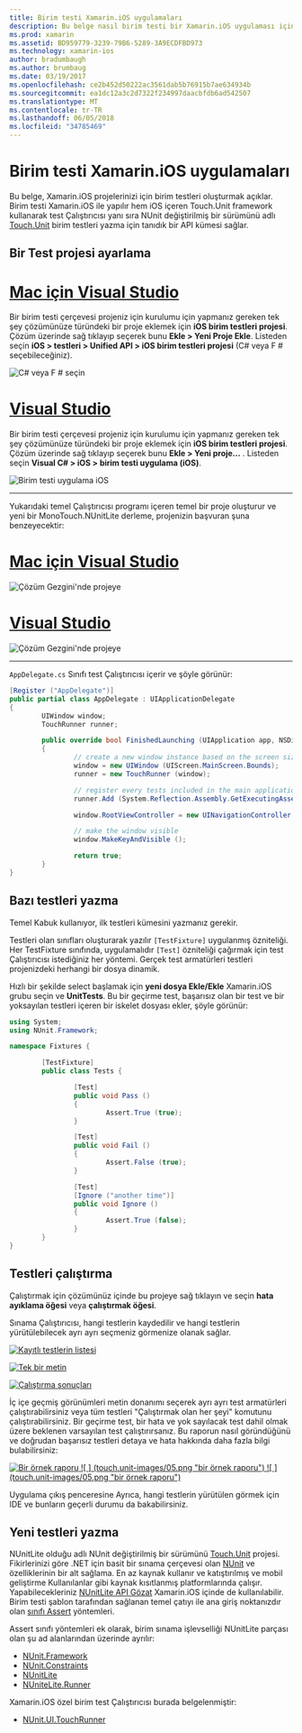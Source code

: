 ```yaml
---
title: Birim testi Xamarin.iOS uygulamaları
description: Bu belge nasıl birim testi bir Xamarin.iOS uygulaması için bir genel bakış sağlar. Testleri yazma ve testleri çalıştırma bir birim testi projesi oluşturma açıklanmaktadır.
ms.prod: xamarin
ms.assetid: BD959779-3239-79B6-5289-3A9ECDFBD973
ms.technology: xamarin-ios
author: bradumbaugh
ms.author: brumbaug
ms.date: 03/19/2017
ms.openlocfilehash: ce2b452d50222ac3561dab5b76915b7ae634934b
ms.sourcegitcommit: ea1dc12a3c2d7322f234997daacbfdb6ad542507
ms.translationtype: MT
ms.contentlocale: tr-TR
ms.lasthandoff: 06/05/2018
ms.locfileid: "34785469"
---
```

# <a name="unit-testing-xamarinios-apps"></a>Birim testi Xamarin.iOS uygulamaları

Bu belge, Xamarin.iOS projelerinizi için birim testleri oluşturmak açıklar.
Birim testi Xamarin.iOS ile yapılır hem iOS içeren Touch.Unit framework kullanarak test Çalıştırıcısı yanı sıra NUnit değiştirilmiş bir sürümünü adlı [Touch.Unit](https://github.com/xamarin/Touch.Unit) birim testleri yazma için tanıdık bir API kümesi sağlar.

## <a name="setting-up-a-test-project"></a>Bir Test projesi ayarlama

# <a name="visual-studio-for-mactabvsmac"></a>[Mac için Visual Studio](#tab/vsmac)

Bir birim testi çerçevesi projeniz için kurulumu için yapmanız gereken tek şey çözümünüze türündeki bir proje eklemek için **iOS birim testleri projesi**. Çözüm üzerinde sağ tıklayıp seçerek bunu **Ekle > Yeni Proje Ekle**. Listeden seçin **iOS > testleri > Unified API > iOS birim testleri projesi** (C# veya F # seçebileceğiniz).

![](touch.unit-images/00.png "C# veya F # seçin")

# <a name="visual-studiotabvswin"></a>[Visual Studio](#tab/vswin)

Bir birim testi çerçevesi projeniz için kurulumu için yapmanız gereken tek şey çözümünüze türündeki bir proje eklemek için **iOS birim testleri projesi**. Çözüm üzerinde sağ tıklayıp seçerek bunu **Ekle > Yeni proje...** . Listeden seçin **Visual C# > iOS > birim testi uygulama (iOS)**.

![](touch.unit-images/00a.png "Birim testi uygulama iOS")

-----

Yukarıdaki temel Çalıştırıcısı programı içeren temel bir proje oluşturur ve yeni bir MonoTouch.NUnitLite derleme, projenizin başvuran şuna benzeyecektir:

# <a name="visual-studio-for-mactabvsmac"></a>[Mac için Visual Studio](#tab/vsmac)

![](touch.unit-images/01.png "Çözüm Gezgini'nde projeye")

# <a name="visual-studiotabvswin"></a>[Visual Studio](#tab/vswin)

![](touch.unit-images/01a.png "Çözüm Gezgini'nde projeye")

-----

`AppDelegate.cs` Sınıfı test Çalıştırıcısı içerir ve şöyle görünür:

```csharp
[Register ("AppDelegate")]
public partial class AppDelegate : UIApplicationDelegate
{
        UIWindow window;
        TouchRunner runner;

        public override bool FinishedLaunching (UIApplication app, NSDictionary options)
        {
                // create a new window instance based on the screen size
                window = new UIWindow (UIScreen.MainScreen.Bounds);
                runner = new TouchRunner (window);

                // register every tests included in the main application/assembly
                runner.Add (System.Reflection.Assembly.GetExecutingAssembly ());

                window.RootViewController = new UINavigationController (runner.GetViewController ());

                // make the window visible
                window.MakeKeyAndVisible ();

                return true;
        }
}
```

## <a name="writing-some-tests"></a>Bazı testleri yazma

Temel Kabuk kullanıyor, ilk testleri kümesini yazmanız gerekir.

Testleri olan sınıfları oluşturarak yazılır `[TestFixture]` uygulanmış özniteliği. Her TestFixture sınıfında, uygulamalıdır `[Test]` özniteliği çağırmak için test Çalıştırıcısı istediğiniz her yöntemi. Gerçek test armatürleri testleri projenizdeki herhangi bir dosya dinamik.

Hızlı bir şekilde select başlamak için **yeni dosya Ekle/Ekle** Xamarin.iOS grubu seçin ve **UnitTests**. Bu bir geçirme test, başarısız olan bir test ve bir yoksayılan testleri içeren bir iskelet dosyası ekler, şöyle görünür:

```csharp
using System;
using NUnit.Framework;

namespace Fixtures {

        [TestFixture]
        public class Tests {

                [Test]
                public void Pass ()
                {
                        Assert.True (true);
                }

                [Test]
                public void Fail ()
                {
                        Assert.False (true);
                }

                [Test]
                [Ignore ("another time")]
                public void Ignore ()
                {
                        Assert.True (false);
                }
        }
}
```

## <a name="running-your-tests"></a>Testleri çalıştırma

Çalıştırmak için çözümünüz içinde bu projeye sağ tıklayın ve seçin **hata ayıklama öğesi** veya **çalıştırmak öğesi**.

Sınama Çalıştırıcısı, hangi testlerin kaydedilir ve hangi testlerin yürütülebilecek ayrı ayrı seçmeniz görmenize olanak sağlar.

[![](touch.unit-images/02.png "Kayıtlı testlerin listesi")](touch.unit-images/02.png#lightbox) 

[![](touch.unit-images/03.png "Tek bir metin")](touch.unit-images/03.png#lightbox) 

[![](touch.unit-images/04.png "Çalıştırma sonuçları")](touch.unit-images/04.png#lightbox)

İç içe geçmiş görünümleri metin donanımı seçerek ayrı ayrı test armatürleri çalıştırabilirsiniz veya tüm testleri "Çalıştırmak olan her şeyi" komutunu çalıştırabilirsiniz. Bir geçirme test, bir hata ve yok sayılacak test dahil olmak üzere beklenen varsayılan test çalıştırırsanız. Bu raporun nasıl göründüğünü ve doğrudan başarısız testleri detaya ve hata hakkında daha fazla bilgi bulabilirsiniz:

[![](touch.unit-images/05.png "Bir örnek raporu") ](touch.unit-images/05.png#lightbox) [ ![ ] (touch.unit-images/05.png "bir örnek raporu") ](touch.unit-images/05.png#lightbox) [ ![ ] (touch.unit-images/05.png "bir örnek raporu")](touch.unit-images/05.png#lightbox)

Uygulama çıkış penceresine Ayrıca, hangi testlerin yürütülen görmek için IDE ve bunların geçerli durumu da bakabilirsiniz.

## <a name="writing-new-tests"></a>Yeni testleri yazma

NUnitLite olduğu adlı NUnit değiştirilmiş bir sürümünü [Touch.Unit](https://github.com/xamarin/Touch.Unit) projesi. Fikirlerinizi göre .NET için basit bir sınama çerçevesi olan [NUnit](http://nunit.com/) ve özelliklerinin bir alt sağlama.
En az kaynak kullanır ve katıştırılmış ve mobil geliştirme Kullanılanlar gibi kaynak kısıtlanmış platformlarında çalışır. Yapabilecekleriniz [NUnitLite API Gözat](https://developer.xamarin.com/api/namespace/NUnitLite/) Xamarin.iOS içinde de kullanılabilir. Birim testi şablon tarafından sağlanan temel çatıyı ile ana giriş noktanızdır olan [sınıfı Assert](https://developer.xamarin.com/api/type/NUnit.Framework.Assert/) yöntemleri.

Assert sınıfı yöntemleri ek olarak, birim sınama işlevselliği NUnitLite parçası olan şu ad alanlarından üzerinde ayrılır:

-   [NUnit.Framework](https://developer.xamarin.com/api/namespace/NUnit.Framework/)
-   [NUnit.Constraints](https://developer.xamarin.com/api/namespace/NUnit.Framework.Constraints/)
-   [NUnitLite](https://developer.xamarin.com/api/namespace/NUnitLite/)
-   [NUniteLite.Runner](https://developer.xamarin.com/api/namespace/NUnitLite.Runner/)


Xamarin.iOS özel birim test Çalıştırıcısı burada belgelenmiştir:

-   [NUnit.UI.TouchRunner](https://developer.xamarin.com/api/type/NUnit.UI.TouchRunner/)
